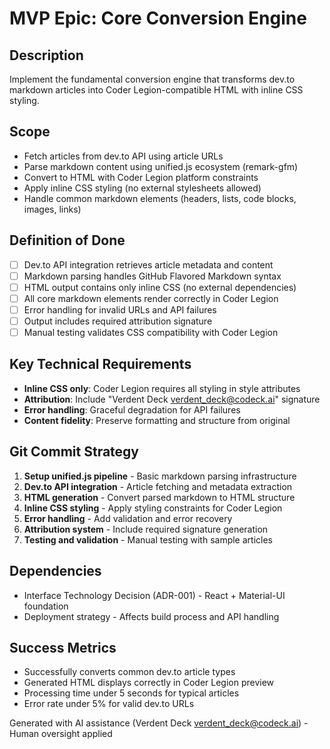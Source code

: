 # MVP Epic: Core Conversion Engine

## Description

Implement the fundamental conversion engine that transforms dev.to markdown articles into Coder Legion-compatible HTML with inline CSS styling.

## Scope

- Fetch articles from dev.to API using article URLs
- Parse markdown content using unified.js ecosystem (remark-gfm)
- Convert to HTML with Coder Legion platform constraints
- Apply inline CSS styling (no external stylesheets allowed)
- Handle common markdown elements (headers, lists, code blocks, images, links)

## Definition of Done

- [ ] Dev.to API integration retrieves article metadata and content
- [ ] Markdown parsing handles GitHub Flavored Markdown syntax
- [ ] HTML output contains only inline CSS (no external dependencies)
- [ ] All core markdown elements render correctly in Coder Legion
- [ ] Error handling for invalid URLs and API failures
- [ ] Output includes required attribution signature
- [ ] Manual testing validates CSS compatibility with Coder Legion

## Key Technical Requirements

- **Inline CSS only**: Coder Legion requires all styling in style attributes
- **Attribution**: Include "Verdent Deck <verdent_deck@codeck.ai>" signature
- **Error handling**: Graceful degradation for API failures
- **Content fidelity**: Preserve formatting and structure from original

## Git Commit Strategy

1. **Setup unified.js pipeline** - Basic markdown parsing infrastructure
2. **Dev.to API integration** - Article fetching and metadata extraction
3. **HTML generation** - Convert parsed markdown to HTML structure
4. **Inline CSS styling** - Apply styling constraints for Coder Legion
5. **Error handling** - Add validation and error recovery
6. **Attribution system** - Include required signature generation
7. **Testing and validation** - Manual testing with sample articles

## Dependencies

- Interface Technology Decision (ADR-001) - React + Material-UI foundation
- Deployment strategy - Affects build process and API handling

## Success Metrics

- Successfully converts common dev.to article types
- Generated HTML displays correctly in Coder Legion preview
- Processing time under 5 seconds for typical articles
- Error rate under 5% for valid dev.to URLs

Generated with AI assistance (Verdent Deck <verdent_deck@codeck.ai>) - Human oversight applied
